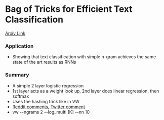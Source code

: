 # Bag of Tricks for Efficient Text Classification

[Arxiv Link](https://arxiv.org/pdf/1607.01759v2.pdf)

### Application
* Showing that text classification with simple n-gram achieves the same state of the art results as RNNs

### Summary
* A simple 2 layer logistic regression
* 1st layer acts as a weight look up, 2nd layer does linear regression, then softmax
* Uses the hashing trick like in VW
* [Reddit comments](https://www.reddit.com/r/MachineLearning/comments/4rp7r0/160701759_bag_of_tricks_for_efficient_text/), [Twitter comment](https://twitter.com/haldaume3/status/751208719145328640)
* vw --ngrams 2 --log_multi [K] --nn 10
